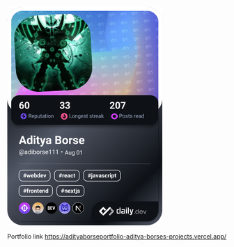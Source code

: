 <a href="https://app.daily.dev/adiborse111"><img src="https://github.com/adiborse111/adiborse111/blob/main/devcard.png" width="356" alt="Aditya Borse's Dev Card"/></a>

Portfolio link 
https://adityaborseportfolio-aditya-borses-projects.vercel.app/
